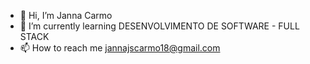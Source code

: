 - 👋 Hi, I’m Janna Carmo
- 🌱 I’m currently learning DESENVOLVIMENTO DE SOFTWARE - FULL STACK
- 📫 How to reach me jannajscarmo18@gmail.com

<!---
jscarm/jscarm is a ✨ special ✨ repository because its `README.md` (this file) appears on your GitHub profile.
You can click the Preview link to take a look at your changes.
--->
